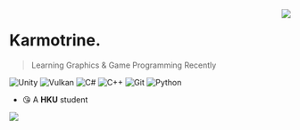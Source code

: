 <a href="#">
<img align="right" src="https://github-readme-stats.vercel.app/api?username=karm0tr1ne&theme=vue&hide_border=false&include_all_commits=true&count_private=true">
</a>

# Karmotrine.

> Learning Graphics & Game Programming Recently

![Unity](http://img.shields.io/badge/-Unity-feefff?style=flat-square&logo=unity&logoColor=000) 
![Vulkan](http://img.shields.io/badge/-Vulkan-ac162c?style=flat-square&logo=vulkan&logoColor=fff) 
![C#](https://img.shields.io/badge/-CSharp-239120?style=flat-square&logo=csharp&logoColor=fff) 
![C++](http://img.shields.io/badge/-C++-00599c?style=flat-square&logo=cplusplus&logoColor=fff) 
![Git](http://img.shields.io/badge/-Git-f05032?style=flat-square&logo=git&logoColor=fff) 
![Python](http://img.shields.io/badge/-Python-3776ab?style=flat-square&logo=python&logoColor=fff) 


- 😘 A **HKU** student

<a href="https://github.com/taichi-dev/soft2d-for-unity">
  <img align="left" src="https://github-readme-stats.vercel.app/api/pin/?username=taichi-dev&repo=soft2d-for-unity&show_owner=false" />
</a>
